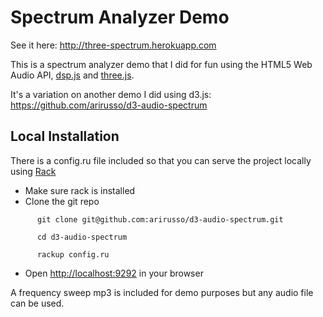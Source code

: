 # Spectrum Analyzer Demo

See it here: http://three-spectrum.herokuapp.com

This is a spectrum analyzer demo that I did for fun using the HTML5 Web Audio API, [dsp.js](https://github.com/corbanbrook/dsp.js) and [three.js](https://github.com/mrdoob/three.js).

It's a variation on another demo I did using d3.js: https://github.com/arirusso/d3-audio-spectrum

## Local Installation

There is a config.ru file included so that you can serve the project locally using [Rack](http://rack.github.com)

* Make sure rack is installed
* Clone the git repo

`      git clone git@github.com:arirusso/d3-audio-spectrum.git`

`      cd d3-audio-spectrum`

`      rackup config.ru`

* Open [http://localhost:9292](http://localhost:9292) in your browser

A frequency sweep mp3 is included for demo purposes but any audio file can be used.

